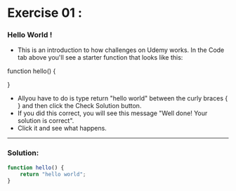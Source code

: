 # Exercise 01 :


### Hello World !


- This is an introduction to how challenges on Udemy works. In the Code tab above you'll see a starter function that looks like this:


function hello() {


}


- Allyou have to do is type return "hello world" between the curly braces { } and then click the Check Solution button. 
- If you did this correct, you will see this message "Well done! Your solution is correct". 
- Click it and see what happens.

-------------

### Solution:

```javascript
function hello() {
	return "hello world";	
}
```